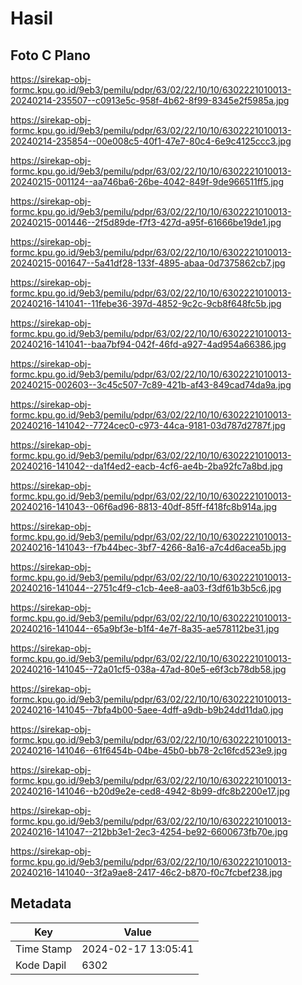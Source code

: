 # Hasil

## Foto C Plano

https://sirekap-obj-formc.kpu.go.id/9eb3/pemilu/pdpr/63/02/22/10/10/6302221010013-20240214-235507--c0913e5c-958f-4b62-8f99-8345e2f5985a.jpg

https://sirekap-obj-formc.kpu.go.id/9eb3/pemilu/pdpr/63/02/22/10/10/6302221010013-20240214-235854--00e008c5-40f1-47e7-80c4-6e9c4125ccc3.jpg

https://sirekap-obj-formc.kpu.go.id/9eb3/pemilu/pdpr/63/02/22/10/10/6302221010013-20240215-001124--aa746ba6-26be-4042-849f-9de966511ff5.jpg

https://sirekap-obj-formc.kpu.go.id/9eb3/pemilu/pdpr/63/02/22/10/10/6302221010013-20240215-001446--2f5d89de-f7f3-427d-a95f-61666be19de1.jpg

https://sirekap-obj-formc.kpu.go.id/9eb3/pemilu/pdpr/63/02/22/10/10/6302221010013-20240215-001647--5a41df28-133f-4895-abaa-0d7375862cb7.jpg

https://sirekap-obj-formc.kpu.go.id/9eb3/pemilu/pdpr/63/02/22/10/10/6302221010013-20240216-141041--11febe36-397d-4852-9c2c-9cb8f648fc5b.jpg

https://sirekap-obj-formc.kpu.go.id/9eb3/pemilu/pdpr/63/02/22/10/10/6302221010013-20240216-141041--baa7bf94-042f-46fd-a927-4ad954a66386.jpg

https://sirekap-obj-formc.kpu.go.id/9eb3/pemilu/pdpr/63/02/22/10/10/6302221010013-20240215-002603--3c45c507-7c89-421b-af43-849cad74da9a.jpg

https://sirekap-obj-formc.kpu.go.id/9eb3/pemilu/pdpr/63/02/22/10/10/6302221010013-20240216-141042--7724cec0-c973-44ca-9181-03d787d2787f.jpg

https://sirekap-obj-formc.kpu.go.id/9eb3/pemilu/pdpr/63/02/22/10/10/6302221010013-20240216-141042--da1f4ed2-eacb-4cf6-ae4b-2ba92fc7a8bd.jpg

https://sirekap-obj-formc.kpu.go.id/9eb3/pemilu/pdpr/63/02/22/10/10/6302221010013-20240216-141043--06f6ad96-8813-40df-85ff-f418fc8b914a.jpg

https://sirekap-obj-formc.kpu.go.id/9eb3/pemilu/pdpr/63/02/22/10/10/6302221010013-20240216-141043--f7b44bec-3bf7-4266-8a16-a7c4d6acea5b.jpg

https://sirekap-obj-formc.kpu.go.id/9eb3/pemilu/pdpr/63/02/22/10/10/6302221010013-20240216-141044--2751c4f9-c1cb-4ee8-aa03-f3df61b3b5c6.jpg

https://sirekap-obj-formc.kpu.go.id/9eb3/pemilu/pdpr/63/02/22/10/10/6302221010013-20240216-141044--65a9bf3e-b1f4-4e7f-8a35-ae578112be31.jpg

https://sirekap-obj-formc.kpu.go.id/9eb3/pemilu/pdpr/63/02/22/10/10/6302221010013-20240216-141045--72a01cf5-038a-47ad-80e5-e6f3cb78db58.jpg

https://sirekap-obj-formc.kpu.go.id/9eb3/pemilu/pdpr/63/02/22/10/10/6302221010013-20240216-141045--7bfa4b00-5aee-4dff-a9db-b9b24dd11da0.jpg

https://sirekap-obj-formc.kpu.go.id/9eb3/pemilu/pdpr/63/02/22/10/10/6302221010013-20240216-141046--61f6454b-04be-45b0-bb78-2c16fcd523e9.jpg

https://sirekap-obj-formc.kpu.go.id/9eb3/pemilu/pdpr/63/02/22/10/10/6302221010013-20240216-141046--b20d9e2e-ced8-4942-8b99-dfc8b2200e17.jpg

https://sirekap-obj-formc.kpu.go.id/9eb3/pemilu/pdpr/63/02/22/10/10/6302221010013-20240216-141047--212bb3e1-2ec3-4254-be92-6600673fb70e.jpg

https://sirekap-obj-formc.kpu.go.id/9eb3/pemilu/pdpr/63/02/22/10/10/6302221010013-20240216-141040--3f2a9ae8-2417-46c2-b870-f0c7fcbef238.jpg


## Metadata

| Key        | Value               |
| ---------- | ------------------- |
| Time Stamp | 2024-02-17 13:05:41 |
| Kode Dapil | 6302                |



